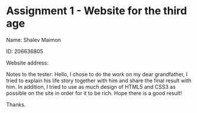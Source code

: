 # Assignment 1 - Website for the third age

Name: Shalev Maimon

ID: 206636805

Website address:

Notes to the tester:
Hello,
I chose to do the work on my dear grandfather, I tried to explain his life story together with him and share the final result with him. In addition, I tried to use as much design of HTML5 and CSS3 as possible on the site in order for it to be rich.
Hope there is a good result!

Thanks.
